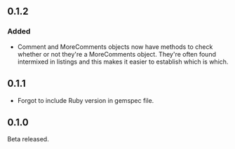 ## 0.1.2

### Added

* Comment and MoreComments objects now have methods to check whether or not they're a MoreComments object. They're often found intermixed in listings and this makes it easier to establish which is which.

## 0.1.1

* Forgot to include Ruby version in gemspec file.

## 0.1.0

Beta released.

